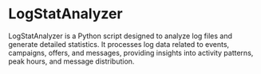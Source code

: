# LogStatAnalyzer
LogStatAnalyzer is a Python script designed to analyze log files and generate detailed statistics. It processes log data related to events, campaigns, offers, and messages, providing insights into activity patterns, peak hours, and message distribution.
